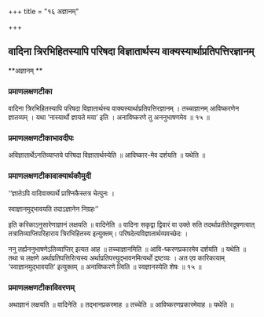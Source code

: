 +++
title = "१६ अज्ञानम्"

+++


## वादिना त्रिरभिहितस्यापि परिषदा विज्ञातार्थस्य वाक्यस्यार्थाप्रतिपत्तिरज्ञानम्

**अज्ञानम् **

### **प्रमाणलक्षणटीका**

वादिना त्रिरभिहितस्यापि परिषदा विज्ञातार्थस्य वाक्यस्यार्थाप्रतिपत्तिरज्ञानम् । तच्चाज्ञानम् आविष्करणेन ज्ञातव्यम् । यथा ‘नास्यार्थो ज्ञायते मया’ इति । अनाविष्करणे तु अननुभाषणमेव ॥ १५ ॥

### **प्रमाणलक्षणटीकाभावदीपः**

अविज्ञातार्थेऽनतिव्याप्तये परिषदा विज्ञातार्थस्येति ॥ आविष्कार-मेव दर्शयति ॥ यथेति ॥

### **प्रमाणलक्षणटीकावाक्यार्थकौमुदी**

‘‘ज्ञातेऽपि वादिवाक्यार्थे प्राश्निकैस्तत्र चेत्पुनः ।

स्वाज्ञानमुद्भावयति तदाऽज्ञानेन निग्रहः’’

इति करिकाऽनुसारेणाज्ञानं लक्षयति ॥ वादिनेति ॥ वादिना सकृद्वा द्विवारं वा उक्ते सति तदर्थाप्रतीतेरदूषणत्वात् तत्रातिव्याप्तिपरिहाराय त्रिरभिहितस्य इत्युक्तम्। परिषदेत्यविज्ञातार्थव्यवच्छेदः ।

ननु तर्ह्यननुभाषणेऽतिव्याप्तिर् इत्यत आह ॥ तच्चाज्ञानमिति ॥ आवि-ष्करणप्रकारमेव दर्शयति ॥ यथेति ॥ तथा च लक्षणे अर्थाप्रतिपत्तिरित्यस्य अर्थाप्रतिपत्त्युद्भावनमित्यर्थो द्रष्टव्यः । अत एव कारिकायाम् ‘स्वाज्ञानमुद्भावयति’ इत्युक्तम् ॥ अनाविष्करणे त्विति ॥ स्वज्ञानस्येति शेषः ॥ १५ ॥

### **प्रमाणलक्षणटीकाविवरणम्**

अथाज्ञानं लक्षयति ॥ वादिनेति ॥ तद्भानप्रकरमाह ॥ तच्चेति ॥ आविष्करणप्रकारमेवाह ॥ यथेति ॥

